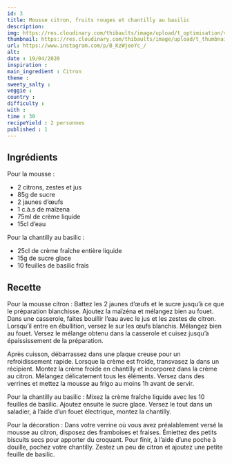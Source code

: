 ```yaml
---
id: 3
title: Mousse citron, fruits rouges et chantilly au basilic
description: 
img: https://res.cloudinary.com/thibaults/image/upload/t_optimisation/v1600517796/Recipes/20200419_mousse_citron.jpg
thumbnail: https://res.cloudinary.com/thibaults/image/upload/t_thumbnail_josie/v1600517796/Recipes/20200419_mousse_citron.jpg
url: https://www.instagram.com/p/B_KzWjeoYc_/
alt: 
date : 19/04/2020
inspiration :
main_ingredient : Citron
theme : 
sweety_salty : 
veggie : 
country :
difficulty :
with : 
time : 30
recipeYield : 2 personnes
published : 1
---
```


## Ingrédients
Pour la mousse :
 - 2 citrons, zestes et jus
 - 85g de sucre
 - 2 jaunes d’œufs
 - 1 c.à.s de maïzena
 - 75ml de crème liquide
 - 15cl d’eau

Pour la chantilly au basilic :
 - 25cl de crème fraîche entière liquide
 - 15g de sucre glace
 - 10 feuilles de basilic frais

## Recette
Pour la mousse citron :
Battez les 2 jaunes d’œufs et le sucre jusqu’à ce que le préparation blanchisse. Ajoutez la maïzéna et mélangez bien au fouet. Dans une casserole, faites bouillir l’eau avec le jus et les zestes de citron. Lorsqu’il entre en ébullition, versez le sur les œufs blanchis. Mélangez bien au fouet. Versez le mélange obtenu dans la casserole et cuisez jusqu’à épaississement de la préparation.

Après cuisson, débarrassez dans une plaque creuse pour un refroidissement rapide. Lorsque la crème est froide, transvasez la dans un récipient. Montez la crème froide en chantilly et incorporez dans la crème au citron. Mélangez délicatement tous les éléments. Versez dans des verrines et mettez la mousse au frigo au moins 1h avant de servir.

Pour la chantilly au basilic :
Mixez la crème fraîche liquide avec les 10 feuilles de basilic. Ajoutez ensuite le sucre glace. Versez le tout dans un saladier, à l’aide d’un fouet électrique, montez la chantilly.

Pour la décoration :
Dans votre verrine où vous avez préalablement versé la mousse au citron, disposez des framboises et fraises. Émiettez des petits biscuits secs pour apporter du croquant. Pour finir, à l’aide d’une poche à douille, pochez votre chantilly. Zestez un peu de citron et ajoutez une petite feuille de basilic.